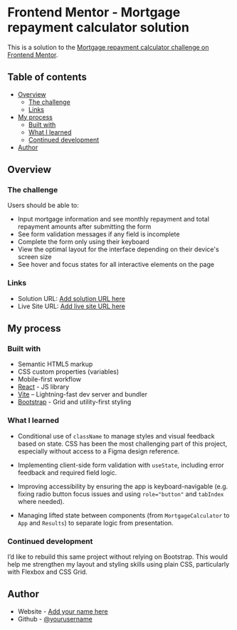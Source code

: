 # Frontend Mentor - Mortgage repayment calculator solution

This is a solution to the [Mortgage repayment calculator challenge on Frontend Mentor](https://www.frontendmentor.io/challenges/mortgage-repayment-calculator-Galx1LXK73).

## Table of contents

- [Overview](#overview)
  - [The challenge](#the-challenge)
  - [Links](#links)
- [My process](#my-process)
  - [Built with](#built-with)
  - [What I learned](#what-i-learned)
  - [Continued development](#continued-development)
- [Author](#author)

## Overview

### The challenge

Users should be able to:

- Input mortgage information and see monthly repayment and total repayment amounts after submitting the form
- See form validation messages if any field is incomplete
- Complete the form only using their keyboard
- View the optimal layout for the interface depending on their device's screen size
- See hover and focus states for all interactive elements on the page

### Links

- Solution URL: [Add solution URL here](https://your-solution-url.com)
- Live Site URL: [Add live site URL here](https://your-live-site-url.com)

## My process

### Built with

- Semantic HTML5 markup
- CSS custom properties (variables)
- Mobile-first workflow
- [React](https://reactjs.org/) - JS library
- [Vite](https://vite.dev/) – Lightning-fast dev server and bundler
- [Bootstrap](https://getbootstrap.com/) - Grid and utility-first styling

### What I learned

- Conditional use of `className` to manage styles and visual feedback based on state. CSS has been the most challenging part of this project, especially without access to a Figma design reference.

- Implementing client-side form validation with `useState`, including error feedback and required field logic.

- Improving accessibility by ensuring the app is keyboard-navigable (e.g. fixing radio button focus issues and using `role="button"` and `tabIndex` where needed).

- Managing lifted state between components (from `MortgageCalculator` to `App` and `Results`) to separate logic from presentation.

### Continued development

I’d like to rebuild this same project without relying on Bootstrap. This would help me strengthen my layout and styling skills using plain CSS, particularly with Flexbox and CSS Grid.

## Author

- Website - [Add your name here](https://personal-portfolio-nu-black.vercel.app/)
- Github - [@yourusername](https://github.com/Patriciagracia)
